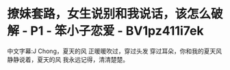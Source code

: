# 撩妹套路，女生说别和我说话，该怎么破解 - P1 - 笨小子恋爱 - BV1pz411i7ek

中文字幕:J Chong，夏天的风 正暖暖吹过，穿过头发 穿过耳朵，你和我的夏天风 静静说着，夏天的风 我永远记得，清清楚楚。

